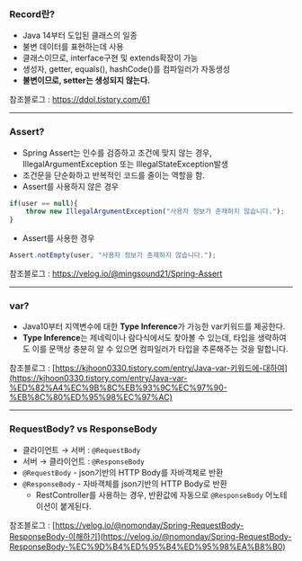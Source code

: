 ### Record란?
- Java 14부터 도입된 클래스의 일종
- 불변 데이터를 표현하는데 사용
- 클래스이므로, interface구현 및 extends확장이 가능
- 생성자, getter, equals(), hashCode()를 컴파일러가 자동생성
- **불변이므로, setter는 생성되지 않는다.**

참조블로그 : https://ddol.tistory.com/61

---

### Assert?

- Spring Assert는 인수를 검증하고 조건에 맞지 않는 경우, IllegalArgumentException 또는 IllegalStateException발생
- 조건문을 단순화하고 반복적인 코드를 줄이는 역할을 함.
- Assert를 사용하지 않은 경우

```jsx
if(user == null){
	throw new IllegalArgumentException("사용자 정보가 존재하지 않습니다.");
}
```
- Assert를 사용한 경우

```jsx
Assert.notEmpty(user, "사용자 정보가 존재하지 않습니다.");
```

참조블로그 : https://velog.io/@mingsound21/Spring-Assert

---
### var?
- Java10부터 지역변수에 대한 **Type Inference**가 가능한 var키워드를 제공한다.
- **Type Inference**는 제네릭이나 람다식에서도 찾아볼 수 있는데, 타입을 생략하여도 이를 문맥상 충분히 알 수 있으면 컴파일러가 타입을 추론해주는 것을 말합니다.

참조블로그 : [https://kjhoon0330.tistory.com/entry/Java-var-키워드에-대하여](https://kjhoon0330.tistory.com/entry/Java-var-%ED%82%A4%EC%9B%8C%EB%93%9C%EC%97%90-%EB%8C%80%ED%95%98%EC%97%AC)

---
### RequestBody? vs ResponseBody
- 클라이언트 → 서버 : `@RequestBody`
- 서버 → 클라이언트 : `@ResponseBody`
- `@RequestBody` - json기반의 HTTP Body를 자바객체로 반환
- `@ResponseBody` - 자바객체를 json기반의 HTTP Body로 반환
  - RestController를 사용하는 경우, 반환값에 자동으로 `@ResponseBody` 어노테이션이 붙게된다.

참조블로그 : [https://velog.io/@nomonday/Spring-RequestBody-ResponseBody-이해하기](https://velog.io/@nomonday/Spring-RequestBody-ResponseBody-%EC%9D%B4%ED%95%B4%ED%95%98%EA%B8%B0)

